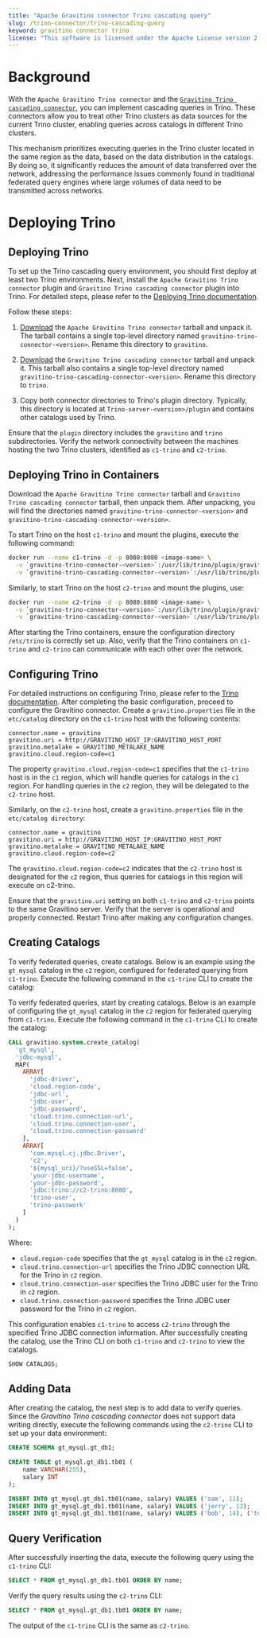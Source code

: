 ```yaml
---
title: "Apache Gravitino connector Trino cascading query"
slug: /trino-connector/trino-cascading-query
keyword: gravitino connector trino
license: "This software is licensed under the Apache License version 2."
---
```


# Background
With the `Apache Gravitino Trino connector`
and the [`Gravitino Trino cascading connector`](https://github.com/datastrato/trino-cascading-connector),
you can implement cascading queries in Trino.
These connectors allow you to treat other Trino clusters as data sources for the current Trino cluster,
enabling queries across catalogs in different Trino clusters.

This mechanism prioritizes executing queries in the Trino cluster located in the same region as the data,
based on the data distribution in the catalogs.
By doing so, it significantly reduces the amount of data transferred over the network,
addressing the performance issues commonly found in traditional federated query engines
where large volumes of data need to be transmitted across networks.

# Deploying Trino

## Deploying Trino

To set up the Trino cascading query environment, you should first deploy at least two Trino environments.
Next, install the `Apache Gravitino Trino connector` plugin and `Gravitino Trino cascading connector` plugin into Trino.
For detailed steps, please refer to the [Deploying Trino documentation](installation.md).

Follow these steps:

1. [Download](https://github.com/apache/gravitino/releases) the `Apache Gravitino Trino connector` tarball and unpack it.
   The tarball contains a single top-level directory named `gravitino-trino-connector-<version>`.
   Rename this directory to `gravitino`.

2. [Download](https://github.com/datastrato/trino-cascading-connector/releases) the `Gravitino Trino cascading connector` tarball
   and unpack it.
   This tarball also contains a single top-level directory named `gravitino-trino-cascading-connector-<version>`.
   Rename this directory to `trino`.

3. Copy both connector directories to Trino's plugin directory.
   Typically, this directory is located at `Trino-server-<version>/plugin` and contains other catalogs used by Trino.

Ensure that the `plugin` directory includes the `gravitino` and `trino` subdirectories.
Verify the network connectivity between the machines hosting the two Trino clusters,
identified as `c1-trino` and `c2-trino`.

## Deploying Trino in Containers

Download the `Apache Gravitino Trino connector` tarball and `Gravitino Trino cascading connector` tarball, then unpack them.
After unpacking, you will find the directories named `gravitino-trino-connector-<version>`
and `gravitino-trino-cascading-connector-<version>`.

To start Trino on the host `c1-trino` and mount the plugins, execute the following command:

```bash
docker run --name c1-trino -d -p 8080:8080 <image-name> \
  -v `gravitino-trino-connector-<version>`:/usr/lib/trino/plugin/gravitino \
  -v `gravitino-trino-cascading-connector-<version>`:/usr/lib/trino/plugin/trino

```

Similarly, to start Trino on the host `c2-trino` and mount the plugins, use:

```bash
docker run --name c2-trino -d -p 8080:8080 <image-name> \
  -v `gravitino-trino-connector-<version>`:/usr/lib/trino/plugin/gravitino \
  -v `gravitino-trino-cascading-connector-<version>`:/usr/lib/trino/plugin/trino
```

After starting the Trino containers, ensure the configuration directory `/etc/trino` is correctly set up.
Also, verify that the Trino containers on `c1-trino` and `c2-trino` can communicate with each other over the network.

## Configuring Trino

For detailed instructions on configuring Trino, please refer to the
[Trino documentation](https://trino.io/docs/current/installation/deployment.html#configuring-trino).
After completing the basic configuration, proceed to configure the Gravitino connector.
Create a `gravitino.properties` file in the `etc/catalog` directory on the `c1-trino` host with the following contents:

```text
connector.name = gravitino
gravitino.uri = http://GRAVITINO_HOST_IP:GRAVITINO_HOST_PORT
gravitino.metalake = GRAVITINO_METALAKE_NAME
gravitino.cloud.region-code=c1
```

The property `gravitino.cloud.region-code=c1` specifies that the `c1-trino` host is in the `c1` region,
which will handle queries for catalogs in the `c1` region.
For handling queries in the `c2` region, they will be delegated to the `c2-trino` host.

Similarly, on the `c2-trino` host, create a `gravitino.properties` file in the `etc/catalog directory`:

```test
connector.name = gravitino
gravitino.uri = http://GRAVITINO_HOST_IP:GRAVITINO_HOST_PORT
gravitino.metalake = GRAVITINO_METALAKE_NAME
gravitino.cloud.region-code=c2
```

The `gravitino.cloud.region-code=c2` indicates that the `c2-trino` host is designated for the `c2` region,
thus queries for catalogs in this region will execute on c2-trino.

Ensure that the `gravitino.uri` setting on both `c1-trino` and `c2-trino` points to the same Gravitino server.
Verify that the server is operational and properly connected.
Restart Trino after making any configuration changes.

## Creating Catalogs

To verify federated queries, create catalogs. 
Below is an example using the `gt_mysql` catalog in the `c2` region, configured for federated querying from `c1-trino`. 
Execute the following command in the `c1-trino` CLI to create the catalog:

To verify federated queries, start by creating catalogs.
Below is an example of configuring the `gt_mysql` catalog in the `c2` region for federated querying from `c1-trino`.
Execute the following command in the `c1-trino` CLI to create the catalog:

```sql
CALL gravitino.system.create_catalog(
  'gt_mysql',
  'jdbc-mysql',
  MAP(
    ARRAY[
      'jdbc-driver',
      'cloud.region-code',
      'jdbc-url',
      'jdbc-user',
      'jdbc-password',
      'cloud.trino.connection-url',
      'cloud.trino.connection-user',
      'cloud.trino.connection-password'
    ],
    ARRAY[
      'com.mysql.cj.jdbc.Driver',
      'c2',
      '${mysql_uri}/?useSSL=false',
      'your-jdbc-username',
      'your-jdbc-password',
      'jdbc:trino://c2-trino:8080',
      'trino-user',
      'trino-passwork'
    ]
  )
);
```

Where:

- `cloud.region-code` specifies that the `gt_mysql` catalog is in the `c2` region.
- `cloud.trino.connection-url` specifies the Trino JDBC connection URL for the Trino in `c2` region.
- `cloud.trino.connection-user` specifies the Trino JDBC user for the Trino in `c2` region.
- `cloud.trino.connection-password` specifies the Trino JDBC user password for the Trino in `c2` region.

This configuration enables `c1-trino` to access `c2-trino` through the specified Trino JDBC connection information.
After successfully creating the catalog, use the Trino CLI on both `c1-trino` and `c2-trino` to view the catalogs.

```sql
SHOW CATALOGS;
```

## Adding Data

After creating the catalog, the next step is to add data to verify queries.
Since the *Gravitino Trino cascading connector* does not support data writing directly,
execute the following commands using the `c2-trino` CLI to set up your data environment:

```sql
CREATE SCHEMA gt_mysql.gt_db1;

CREATE TABLE gt_mysql.gt_db1.tb01 (
    name VARCHAR(255),
    salary INT
);

INSERT INTO gt_mysql.gt_db1.tb01(name, salary) VALUES ('sam', 11);
INSERT INTO gt_mysql.gt_db1.tb01(name, salary) VALUES ('jerry', 13);
INSERT INTO gt_mysql.gt_db1.tb01(name, salary) VALUES ('bob', 14), ('tom', 12);
```

## Query Verification

After successfully inserting the data, execute the following query using the `c1-trino` CLI:

```sql
SELECT * FROM gt_mysql.gt_db1.tb01 ORDER BY name;
```

Verify the query results using the `c2-trino` CLI:

```sql
SELECT * FROM gt_mysql.gt_db1.tb01 ORDER BY name;
```

The output of the `c1-trino` CLI is the same as `c2-trino`.

